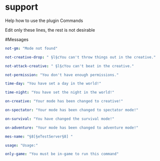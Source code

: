 # support
Help how to use the plugin Commands

Edit only these lines, the rest is not desirable

#Messages
 ```yml
not-gm: "Mode not found"

not-creative-drop: " §l§cYou can't throw things out in the creative."

not-attack-creative: " §l§cYou can't beat in the creative."

not-permission: "You don't have enough permissions."

time-day: "You have set a day in the world!"

time-night: "You have set the night in the world!"

on-creative: "Your mode has been changed to creative!"

on-spectator: "Your mode has been changed to spectator mode!"

on-survival: "You have changed the survival mode!"

on-adventure: "Your mode has been changed to adventure mode!"

mes-name: "§8[§eTestServer§8] "

usage: "Usage:"

only-game: "You must be in-game to run this command"
```
